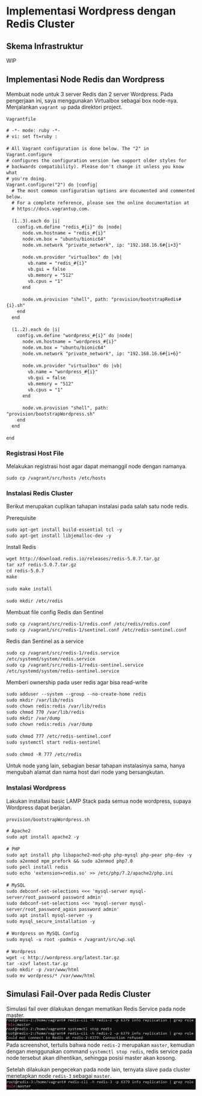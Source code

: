 # Implementasi Wordpress dengan Redis Cluster

## Skema Infrastruktur

WIP

## Implementasi Node Redis dan Wordpress
Membuat node untuk 3 server Redis dan 2 server Wordpress. Pada pengerjaan ini, saya menggunakan Virtualbox sebagai box node-nya.
Menjalankan `vagrant up` pada direktori project.

`Vagrantfile`
```
# -*- mode: ruby -*-
# vi: set ft=ruby :

# All Vagrant configuration is done below. The "2" in Vagrant.configure
# configures the configuration version (we support older styles for
# backwards compatibility). Please don't change it unless you know what
# you're doing.
Vagrant.configure("2") do |config|
  # The most common configuration options are documented and commented below.
  # For a complete reference, please see the online documentation at
  # https://docs.vagrantup.com.

  (1..3).each do |i|
    config.vm.define "redis_#{i}" do |node|
      node.vm.hostname = "redis_#{i}"
      node.vm.box = "ubuntu/bionic64"
      node.vm.network "private_network", ip: "192.168.16.6#{i+3}"
      
      node.vm.provider "virtualbox" do |vb|
        vb.name = "redis_#{i}"
        vb.gui = false
        vb.memory = "512"
        vb.cpus = "1"
      end
      
      node.vm.provision "shell", path: "provision/bootstrapRedis#{i}.sh"
    end
  end

  (1..2).each do |i|
    config.vm.define "wordpress_#{i}" do |node|
      node.vm.hostname = "wordpress_#{i}"
      node.vm.box = "ubuntu/bionic64"
      node.vm.network "private_network", ip: "192.168.16.6#{i+6}"
      
      node.vm.provider "virtualbox" do |vb|
        vb.name = "wordpress_#{i}"
        vb.gui = false
        vb.memory = "512"
        vb.cpus = "1"
      end
      
      node.vm.provision "shell", path: "provision/bootstrapWordpress.sh"
    end
  end

end
```
### Registrasi Host File
Melakukan registrasi host agar dapat memanggil node dengan namanya.
```
sudo cp /vagrant/src/hosts /etc/hosts
```

### Instalasi Redis Cluster

Berikut merupakan cuplikan tahapan instalasi pada salah satu node redis.

Prerequisite
```
sudo apt-get install build-essential tcl -y
sudo apt-get install libjemalloc-dev -y
```

Install Redis
```
wget http://download.redis.io/releases/redis-5.0.7.tar.gz
tar xzf redis-5.0.7.tar.gz
cd redis-5.0.7
make

sudo make install

sudo mkdir /etc/redis
```
Membuat file config Redis dan Sentinel
```
sudo cp /vagrant/src/redis-1/redis.conf /etc/redis/redis.conf
sudo cp /vagrant/src/redis-1/sentinel.conf /etc/redis-sentinel.conf
```
Redis dan Sentinel as a service
```
sudo cp /vagrant/src/redis-1/redis.service /etc/systemd/system/redis.service
sudo cp /vagrant/src/redis-1/redis-sentinel.service /etc/systemd/system/redis-sentinel.service
```
Memberi ownership pada user redis agar bisa read-write
```
sudo adduser --system --group --no-create-home redis
sudo mkdir /var/lib/redis
sudo chown redis:redis /var/lib/redis
sudo chmod 770 /var/lib/redis
sudo mkdir /var/dump
sudo chown redis:redis /var/dump

sudo chmod 777 /etc/redis-sentinel.conf
sudo systemctl start redis-sentinel

sudo chmod -R 777 /etc/redis
```

Untuk node yang lain, sebagian besar tahapan instalasinya sama, hanya mengubah alamat dan nama host dari node yang bersangkutan.

### Instalasi Wordpress
Lakukan installasi basic LAMP Stack pada semua node wordpress, supaya Wordpress dapat berjalan.

`provision/bootstrapWordpress.sh`
```
# Apache2
sudo apt install apache2 -y

# PHP
sudo apt install php libapache2-mod-php php-mysql php-pear php-dev -y
sudo a2enmod mpm_prefork && sudo a2enmod php7.0
sudo pecl install redis
sudo echo 'extension=redis.so' >> /etc/php/7.2/apache2/php.ini

# MySQL
sudo debconf-set-selections <<< 'mysql-server mysql-server/root_password password admin'
sudo debconf-set-selections <<< 'mysql-server mysql-server/root_password_again password admin'
sudo apt install mysql-server -y
sudo mysql_secure_installation -y

# Wordpress on MySQL Config
sudo mysql -u root -padmin < /vagrant/src/wp.sql

# Wordpress
wget -c http://wordpress.org/latest.tar.gz
tar -xzvf latest.tar.gz
sudo mkdir -p /var/www/html
sudo mv wordpress/* /var/www/html
```



## Simulasi Fail-Over pada Redis Cluster
Simulasi fail over dilakukan dengan mematikan Redis Service pada node master.
![Master Down](img/redis-failover-1.JPG)
Pada screenshot, tertulis bahwa node `redis-2` merupakan `master`, kemudian dengan menggunakan command `systemctl stop redis`, redis service pada node tersebut akan dihentikan, sehingga posisi master akan kosong.

Setelah dilakukan pengecekan pada node lain, ternyata slave pada cluster menetapkan node `redis-3` sebagai `master`.
![Master Down](img/redis-failover-2.JPG)